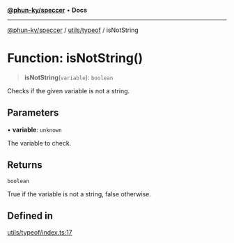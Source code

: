 [**@phun-ky/speccer**](../../../README.md) • **Docs**

***

[@phun-ky/speccer](../../../README.md) / [utils/typeof](../README.md) / isNotString

# Function: isNotString()

> **isNotString**(`variable`): `boolean`

Checks if the given variable is not a string.

## Parameters

• **variable**: `unknown`

The variable to check.

## Returns

`boolean`

True if the variable is not a string, false otherwise.

## Defined in

[utils/typeof/index.ts:17](https://github.com/phun-ky/speccer/blob/main/src/utils/typeof/index.ts#L17)
